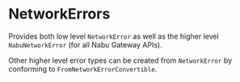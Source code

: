 # NetworkErrors

Provides both low level `NetworkError` as well as the higher level `NabuNetworkError` (for all Nabu Gateway APIs).

Other higher level error types can be created from `NetworkError`  by conforming to `FromNetworkErrorConvertible`.
